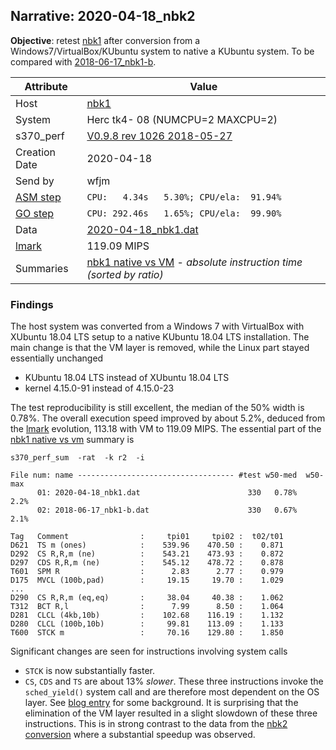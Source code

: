 ## Narrative: 2020-04-18_nbk2

**Objective**: retest [nbk1](hostinfo_nbk1.md) after conversion from a
Windows7/VirtualBox/KUbuntu system to native a KUbuntu system.
To be compared with [2018-06-17_nbk1-b](2018-06-17_nbk1-b.md).

| Attribute | Value |
| --------- | ----- |
| Host   | [nbk1](hostinfo_nbk1.md) |
| System | Herc tk4- 08 (NUMCPU=2 MAXCPU=2) |
| s370_perf | [V0.9.8  rev  1026  2018-05-27](https://github.com/wfjm/s370-perf/blob/0f1260f/codes/s370_perf.asm) |
| Creation Date | 2020-04-18 |
| Send by | wfjm |
| [ASM step](README_narr.md#user-content-asm) | `CPU:   4.34s   5.30%; CPU/ela:  91.94%` |
| [GO step](README_narr.md#user-content-go)   | `CPU: 292.46s   1.65%; CPU/ela:  99.90%` |
| Data | [2020-04-18_nbk1.dat](../data/2020-04-18_nbk1.dat) |
| [lmark](README_narr.md#user-content-lmark) | 119.09 MIPS |
| Summaries | [nbk1 native vs VM](sum_2020-04-18_nbk1.dat) - _absolute instruction time (sorted by ratio)_ |

### <a id="find">Findings</a>
The host system was converted from a Windows 7 with VirtualBox with
XUbuntu 18.04 LTS setup to a native KUbuntu 18.04 LTS installation. The
main change is that the VM layer is removed, while the Linux part
stayed essentially unchanged
- KUbuntu 18.04 LTS instead of XUbuntu 18.04 LTS
- kernel 4.15.0-91 instead of 4.15.0-23

The test reproducibility is still excellent, the median of the 50% width is
0.78%. The overall execution speed improved by about 5.2%, deduced from the
[lmark](README_narr.md#user-content-lmark) evolution, 113.18 with VM to
119.09 MIPS. The essential part of the
[nbk1 native vs vm](sum_2020-04-18_nbk1.dat) summary is
```
s370_perf_sum  -rat  -k r2  -i 

File num: name ----------------------------------- #test w50-med  w50-max
      01: 2020-04-18_nbk1.dat                        330   0.78%     2.2%
      02: 2018-06-17_nbk1-b.dat                      330   0.67%     2.1%

Tag   Comment                :     tpi01     tpi02 :  t02/t01
D621  TS m (ones)            :    539.96    470.50 :    0.871
D292  CS R,R,m (ne)          :    543.21    473.93 :    0.872
D297  CDS R,R,m (ne)         :    545.12    478.72 :    0.878
T601  SPM R                  :      2.83      2.77 :    0.979
D175  MVCL (100b,pad)        :     19.15     19.70 :    1.029
...
D290  CS R,R,m (eq,eq)       :     38.04     40.38 :    1.062
T312  BCT R,l                :      7.99      8.50 :    1.064
D281  CLCL (4kb,10b)         :    102.68    116.19 :    1.132
D280  CLCL (100b,10b)        :     99.81    113.09 :    1.133
T600  STCK m                 :     70.16    129.80 :    1.850
```

Significant changes are seen for instructions involving system calls
- `STCK` is now substantially faster. 
- `CS`, `CDS` and `TS` are about 13% _slower_. These three instructions
  invoke the `sched_yield()` system call and are therefore most dependent
  on the OS layer.
  See  [blog entry](https://wfjm.github.io/blogs/mvs/2018-01-14-impact-of-meltdown-on-hercules.html) for some background.
  It is surprising that the elimination of the VM layer resulted in a
  slight slowdown of these three instructions. This is in strong contrast
  to the data from the [nbk2 conversion](2020-04-18_nbk2.md) where a
  substantial speedup was observed.
